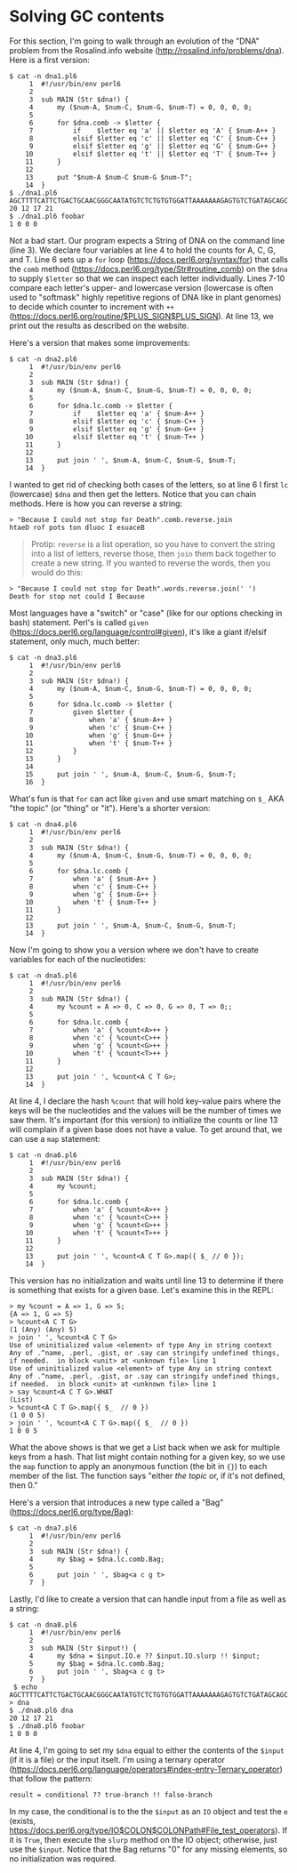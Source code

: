 # Solving GC contents

For this section, I'm going to walk through an evolution of the "DNA" problem from the Rosalind.info website (http://rosalind.info/problems/dna).  Here is a first version:

```
$ cat -n dna1.pl6
     1 	#!/usr/bin/env perl6
     2
     3 	sub MAIN (Str $dna!) {
     4 	    my ($num-A, $num-C, $num-G, $num-T) = 0, 0, 0, 0;
     5
     6 	    for $dna.comb -> $letter {
     7 	        if    $letter eq 'a' || $letter eq 'A' { $num-A++ }
     8 	        elsif $letter eq 'c' || $letter eq 'C' { $num-C++ }
     9 	        elsif $letter eq 'g' || $letter eq 'G' { $num-G++ }
    10 	        elsif $letter eq 't' || $letter eq 'T' { $num-T++ }
    11 	    }
    12
    13 	    put "$num-A $num-C $num-G $num-T";
    14 	}
$ ./dna1.pl6 AGCTTTTCATTCTGACTGCAACGGGCAATATGTCTCTGTGTGGATTAAAAAAAGAGTGTCTGATAGCAGC
20 12 17 21
$ ./dna1.pl6 foobar
1 0 0 0
```

Not a bad start.  Our program expects a String of DNA on the command line (line 3).  We declare four variables at line 4 to hold the counts for A, C, G, and T.  Line 6 sets up a ```for``` loop (https://docs.perl6.org/syntax/for) that calls the ```comb``` method (https://docs.perl6.org/type/Str#routine_comb) on the ```$dna``` to supply ```$letter``` so that we can inspect each letter individually.  Lines 7-10 compare each letter's upper- and lowercase version (lowercase is often used to "softmask" highly repetitive regions of DNA like in plant genomes) to decide which counter to increment with  ```++``` (https://docs.perl6.org/routine/$PLUS_SIGN$PLUS_SIGN).  At line 13, we print out the results as described on the website.

Here's a version that makes some improvements:

```
$ cat -n dna2.pl6
     1 	#!/usr/bin/env perl6
     2
     3 	sub MAIN (Str $dna!) {
     4 	    my ($num-A, $num-C, $num-G, $num-T) = 0, 0, 0, 0;
     5
     6 	    for $dna.lc.comb -> $letter {
     7 	        if    $letter eq 'a' { $num-A++ }
     8 	        elsif $letter eq 'c' { $num-C++ }
     9 	        elsif $letter eq 'g' { $num-G++ }
    10 	        elsif $letter eq 't' { $num-T++ }
    11 	    }
    12
    13 	    put join ' ', $num-A, $num-C, $num-G, $num-T;
    14 	}
```

I wanted to get rid of checking both cases of the letters, so at line 6 I first ```lc``` (lowercase) ```$dna``` and then get the letters.  Notice that you can chain methods.  Here is how you can reverse a string:

```
> "Because I could not stop for Death".comb.reverse.join
htaeD rof pots ton dluoc I esuaceB
```

> Protip: ```reverse``` is a list operation, so you have to convert the string into a list of letters, reverse those, then ```join``` them back together to create a new string.  If you wanted to reverse the words, then you would do this:

```
> "Because I could not stop for Death".words.reverse.join(' ')
Death for stop not could I Because
```

Most languages have a "switch" or "case" (like for our options checking in bash) statement.  Perl's is called ```given``` (https://docs.perl6.org/language/control#given), it's like a giant if/elsif statement, only much, much better:

```
$ cat -n dna3.pl6
     1 	#!/usr/bin/env perl6
     2
     3 	sub MAIN (Str $dna!) {
     4 	    my ($num-A, $num-C, $num-G, $num-T) = 0, 0, 0, 0;
     5
     6 	    for $dna.lc.comb -> $letter {
     7 	        given $letter {
     8 	            when 'a' { $num-A++ }
     9 	            when 'c' { $num-C++ }
    10 	            when 'g' { $num-G++ }
    11 	            when 't' { $num-T++ }
    12 	        }
    13 	    }
    14
    15 	    put join ' ', $num-A, $num-C, $num-G, $num-T;
    16 	}
```

What's fun is that ```for``` can act like ```given``` and use smart matching on ```$_``` AKA "the topic" (or "thing" or "it").  Here's a shorter version:

```
$ cat -n dna4.pl6
     1 	#!/usr/bin/env perl6
     2
     3 	sub MAIN (Str $dna!) {
     4 	    my ($num-A, $num-C, $num-G, $num-T) = 0, 0, 0, 0;
     5
     6 	    for $dna.lc.comb {
     7 	        when 'a' { $num-A++ }
     8 	        when 'c' { $num-C++ }
     9 	        when 'g' { $num-G++ }
    10 	        when 't' { $num-T++ }
    11 	    }
    12
    13 	    put join ' ', $num-A, $num-C, $num-G, $num-T;
    14 	}
```

Now I'm going to show you a version where we don't have to create variables for each of the nucleotides:

```
$ cat -n dna5.pl6
     1 	#!/usr/bin/env perl6
     2
     3 	sub MAIN (Str $dna!) {
     4 	    my %count = A => 0, C => 0, G => 0, T => 0;;
     5
     6 	    for $dna.lc.comb {
     7 	        when 'a' { %count<A>++ }
     8 	        when 'c' { %count<C>++ }
     9 	        when 'g' { %count<G>++ }
    10 	        when 't' { %count<T>++ }
    11 	    }
    12
    13 	    put join ' ', %count<A C T G>;
    14 	}
```

At line 4, I declare the hash ```%count``` that will hold key-value pairs where the keys will be the nucleotides and the values will be the number of times we saw them.  It's important (for this version) to initialize the counts or line 13 will complain if a given base does not have a value.  To get around that, we can use a ```map``` statement:

```
$ cat -n dna6.pl6
     1 	#!/usr/bin/env perl6
     2
     3 	sub MAIN (Str $dna!) {
     4 	    my %count;
     5
     6 	    for $dna.lc.comb {
     7 	        when 'a' { %count<A>++ }
     8 	        when 'c' { %count<C>++ }
     9 	        when 'g' { %count<G>++ }
    10 	        when 't' { %count<T>++ }
    11 	    }
    12
    13 	    put join ' ', %count<A C T G>.map({ $_ // 0 });
    14 	}
```

This version has no initialization and waits until line 13 to determine if there is something that exists for a given base.  Let's examine this in the REPL:

```
> my %count = A => 1, G => 5;
{A => 1, G => 5}
> %count<A C T G>
(1 (Any) (Any) 5)
> join ' ', %count<A C T G>
Use of uninitialized value <element> of type Any in string context
Any of .^name, .perl, .gist, or .say can stringify undefined things, if needed.  in block <unit> at <unknown file> line 1
Use of uninitialized value <element> of type Any in string context
Any of .^name, .perl, .gist, or .say can stringify undefined things, if needed.  in block <unit> at <unknown file> line 1
> say %count<A C T G>.WHAT
(List)
> %count<A C T G>.map({ $_  // 0 })
(1 0 0 5)
> join ' ', %count<A C T G>.map({ $_  // 0 })
1 0 0 5
```

What the above shows is that we get a List back when we ask for multiple keys from a hash.  That list might contain nothing for a given key, so we use the ```map``` function to apply an anonymous function (the bit in ```{}```) to each member of the list.  The function says "either *the topic* or, if it's not defined, then 0."  

Here's a version that introduces a new type called a "Bag" (https://docs.perl6.org/type/Bag):

```
$ cat -n dna7.pl6
     1 	#!/usr/bin/env perl6
     2
     3 	sub MAIN (Str $dna!) {
     4 	    my $bag = $dna.lc.comb.Bag;
     5
     6 	    put join ' ', $bag<a c g t>
     7 	}
 ```
 
Lastly, I'd like to create a version that can handle input from a file as well as a string:

```
$ cat -n dna8.pl6
     1 	#!/usr/bin/env perl6
     2
     3 	sub MAIN (Str $input!) {
     4 	    my $dna = $input.IO.e ?? $input.IO.slurp !! $input;
     5 	    my $bag = $dna.lc.comb.Bag;
     6 	    put join ' ', $bag<a c g t>
     7 	}
 $ echo AGCTTTTCATTCTGACTGCAACGGGCAATATGTCTCTGTGTGGATTAAAAAAAGAGTGTCTGATAGCAGC > dna
$ ./dna8.pl6 dna
20 12 17 21
$ ./dna8.pl6 foobar
1 0 0 0
```

At line 4, I'm going to set my ```$dna``` equal to either the contents of the ```$input``` (if it is a file) or the input itselt.  I'm using a ternary operator (https://docs.perl6.org/language/operators#index-entry-Ternary_operator) that follow the pattern:

```
result = conditional ?? true-branch !! false-branch
```

In my case, the conditional is to the the ```$input``` as an ```IO``` object and test the ```e``` (exists, https://docs.perl6.org/type/IO$COLON$COLONPath#File_test_operators).  If it is ```True```, then execute the ```slurp``` method on the IO object; otherwise, just use the ```$input```.  Notice that the Bag returns "0" for any missing elements, so no initialization was required.